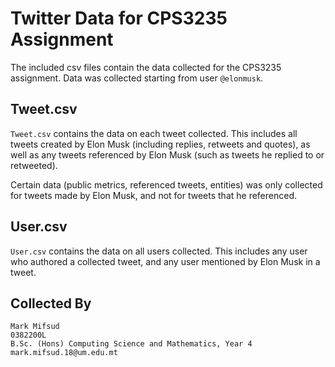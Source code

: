# Twitter Data for CPS3235 Assignment
The included csv files contain the data collected for the CPS3235 assignment.
Data was collected starting from user `@elonmusk`.


## Tweet.csv
`Tweet.csv` contains the data on each tweet collected.
This includes all tweets created by Elon Musk (including replies, retweets and quotes),
as well as any tweets referenced by Elon Musk (such as tweets he replied to or retweeted).

Certain data (public metrics, referenced tweets, entities) was only collected for tweets made by Elon Musk,
and not for tweets that he referenced.


## User.csv
`User.csv` contains the data on all users collected.
This includes any user who authored a collected tweet, and any user mentioned by Elon Musk in a tweet.


## Collected By
```
Mark Mifsud
0382200L
B.Sc. (Hons) Computing Science and Mathematics, Year 4
mark.mifsud.18@um.edu.mt
```
